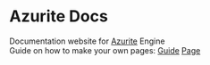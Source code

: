 # Azurite Docs
Documentation website for [Azurite](https://github.com/Games-With-Gabe-Community/Azurite) Engine<br>
Guide on how to make your own pages: [Guide](https://games-with-gabe-community.github.io/Azurite-Docs/tutorials/creating-docs.html)
[Page](https://games-with-gabe-community.github.io/Azurite-Docs/)
